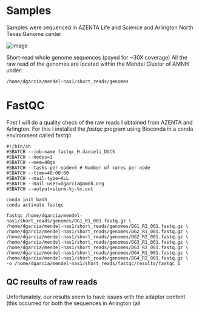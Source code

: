 # Samples
Samples were sequenced in AZENTA Life and Science and Arlington North Texas Genome center

![image](https://github.com/user-attachments/assets/b286a232-30f3-4df6-854c-5fb791406bd6)

Short-read whole genome sequences (payed for ~30X coverage)
All the raw read of the genomes are located within the Mendel Cluster of AMNH under: 
```
/home/dgarcia/mendel-nas1/short_reads/genomes
```

# FastQC 

First I will do a quality check of the raw reads I obtained from AZENTA and Arlington. For this I installed the _fastqc_ program using Bioconda in a conda environment called fastqc

```
#!/bin/sh
#SBATCH --job-name fastqc_H.danieli_DGC5
#SBATCH --nodes=1
#SBATCH --mem=40gb
#SBATCH --tasks-per-node=5 # Number of cores per node
#SBATCH --time=40:00:00
#SBATCH --mail-type=ALL
#SBATCH --mail-user=dgarcia@amnh.org
#SBATCH --output=slurm-%j-%x.out

conda init bash
conda activate fastqc

fastqc /home/dgarcia/mendel-nas1/short_reads/genomes/DG1_R1_001.fastq.gz \
/home/dgarcia/mendel-nas1/short_reads/genomes/DG1_R2_001.fastq.gz \
/home/dgarcia/mendel-nas1/short_reads/genomes/DG2_R1_001.fastq.gz \
/home/dgarcia/mendel-nas1/short_reads/genomes/DG2_R2_001.fastq.gz \
/home/dgarcia/mendel-nas1/short_reads/genomes/DG3_R1_001.fastq.gz \
/home/dgarcia/mendel-nas1/short_reads/genomes/DG3_R2_001.fastq.gz \
/home/dgarcia/mendel-nas1/short_reads/genomes/DG4_R1_001.fastq.gz \
/home/dgarcia/mendel-nas1/short_reads/genomes/DG4_R2_001.fastq.gz \
-o /home/dgarcia/mendel-nas1/short_reads/fastqc/results/fastqc_1

```
## QC results of raw reads

Unfortunately, our results seem to have issues with the adaptor content (this occurred for both the sequences in Arlington (all 
